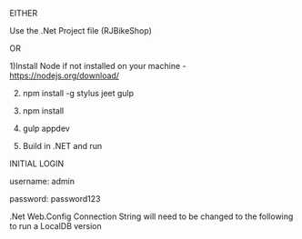 EITHER

Use the .Net Project file (RJBikeShop)

OR

1)Install Node if not installed on your machine
	- https://nodejs.org/download/

2) npm install -g stylus jeet gulp

3) npm install

4) gulp appdev

5) Build in .NET and run

INITIAL LOGIN

username: admin

password: password123

.Net Web.Config Connection String will need to be changed to the following to run a LocalDB version

<connectionStrings>
    <add name="RJBikeContext" connectionString="Data Source=(LocalDB)\v11.0;AttachDbFileName=|DataDirectory|\DatabaseFileName.mdf;Integrated Security=True;MultipleActiveResultSets=True" providerName="System.Data.SqlClient"/>
  </connectionStrings>
